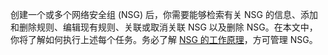 创建一个或多个网络安全组 (NSG) 后，你需要能够检索有关 NSG 的信息、添加和删除规则、编辑现有规则、关联或取消关联 NSG 以及删除 NSG。在本文中，你将了解如何执行上述每个任务。务必了解 [NSG 的工作原理](..\articles\virtual-network\virtual-networks-nsg.md)，方可管理 NSG。


<!---HONumber=Mooncake_0516_2016-->
